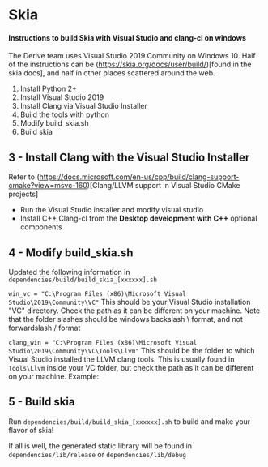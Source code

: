 # Skia
#### Instructions to build Skia with Visual Studio and clang-cl on windows

The Derive team uses Visual Studio 2019 Community on Windows 10.
Half of the instructions can be (https://skia.org/docs/user/build/)[found in the skia docs], and half in other places scattered around the web.

1. Install Python 2+
2. Install Visual Studio 2019
3. Install Clang via Visual Studio Installer
4. Build the tools with python
5. Modify build_skia.sh
6. Build skia

## 3 - Install Clang with the Visual Studio Installer

Refer to (https://docs.microsoft.com/en-us/cpp/build/clang-support-cmake?view=msvc-160)[Clang/LLVM support in Visual Studio CMake projects]

* Run the Visual Studio installer and modify visual studio
* Install C++ Clang-cl from the **Desktop development with C++** optional components

## 4 - Modify build_skia.sh

Updated the following information in `dependencies/build/build_skia_[xxxxxx].sh`

`win_vc = "C:\Program Files (x86)\Microsoft Visual Studio\2019\Community\VC"`
This should be your Visual Studio installation "VC" directory. Check the path as it can be different on your machine.
Note that the folder slashes should be windows backslash \ format, and not forwardslash / format

`clang_win = "C:\Program Files (x86)\Microsoft Visual Studio\2019\Community\VC\Tools\Llvm"`
This should be the folder to which Visual Studio installed the LLVM clang tools. This is usually found in `Tools\Llvm` inside your VC folder, but check the path as it can be different on your machine. Example:

## 5 - Build skia
Run `dependencies/build/build_skia_[xxxxxx].sh` to build and make your flavor of skia!

If all is well, the generated static library will be found in `dependencies/lib/release` or `dependencies/lib/debug`
